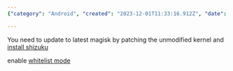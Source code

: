 ```yaml
---
{"category": "Android", "created": "2023-12-01T11:33:16.912Z", "date": "2023-12-01 11:33:16", "description": "This article provides step-by-step instructions on how to update Magisk and install Shizuku, a third-party app for Android that allows users to run apps as system applications. The guide also explains how to enable whitelist mode for enhanced functionality.", "modified": "2023-12-01T11:35:49.248Z", "tags": ["Magisk", "Updating", "Shizuku", "Third-party app", "Android apps", "System applications", "Whitelist mode"], "title": "Hide Magisk"}

---
```


You need to update to latest magisk by patching the unmodified kernel and [install shizuku](https://github.com/RikkaApps/Shizuku/blob/master/README.md)

enable [whitelist mode](https://shizuku.rikka.app/)
